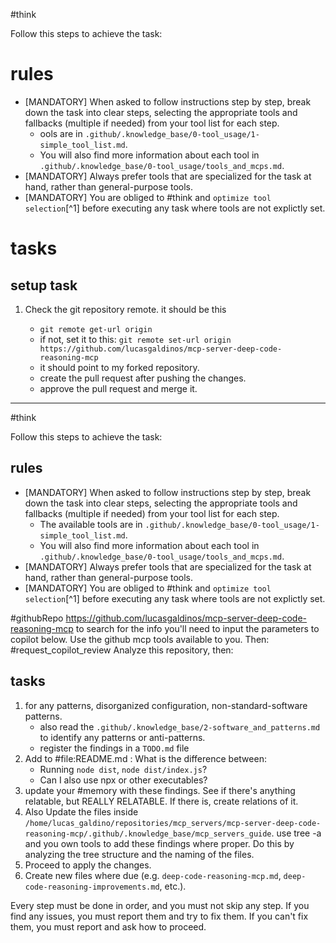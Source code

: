 #think

Follow this steps to achieve the task:

# rules

- [MANDATORY] When asked to follow instructions step by step, break down the task into clear steps, selecting the appropriate tools and fallbacks (multiple if needed) from your tool list for each step.
  - ools are in `.github/.knowledge_base/0-tool_usage/1-simple_tool_list.md`.
  - You will also find more information about each tool in `.github/.knowledge_base/0-tool_usage/tools_and_mcps.md`.
- [MANDATORY] Always prefer tools that are specialized for the task at hand, rather than general-purpose tools.
- [MANDATORY] You are obliged to #think and `optimize tool selection`[^1] before executing any task where tools are not explictly set.

# tasks

## setup task

1. Check the git repository remote. it should be this

    - `git remote get-url origin`
    - if not, set it to this: `git remote set-url origin https://github.com/lucasgaldinos/mcp-server-deep-code-reasoning-mcp`
    - it should point to my forked repository.
    - create the pull request after pushing the changes.
    - approve the pull request and merge it.

---

#think

Follow this steps to achieve the task:

## rules

- [MANDATORY] When asked to follow instructions step by step, break down the task into clear steps, selecting the appropriate tools and fallbacks (multiple if needed) from your tool list for each step.
  - The available tools are in `.github/.knowledge_base/0-tool_usage/1-simple_tool_list.md`.
  - You will also find more information about each tool in `.github/.knowledge_base/0-tool_usage/tools_and_mcps.md`.
- [MANDATORY] Always prefer tools that are specialized for the task at hand, rather than general-purpose tools.
- [MANDATORY] You are obliged to #think and `optimize tool selection`[^1] before executing any task where tools are not explictly set.

#githubRepo <https://github.com/lucasgaldinos/mcp-server-deep-code-reasoning-mcp> to search for the info you'll need to input the parameters to copilot below. Use the github mcp tools available to you. Then:
#request_copilot_review Analyze this repository, then:

## tasks

1. for any patterns, disorganized configuration, non-standard-software patterns.
   - also read the `.github/.knowledge_base/2-software_and_patterns.md` to identify any patterns or anti-patterns.
   - register the findings in a `TODO.md` file
2. Add to #file:README.md : What is the difference between:
    - Running `node dist`, `node dist/index.js`?
    - Can I also use npx or other executables?
3. update your #memory with these findings. See if there's anything relatable, but REALLY RELATABLE. If there is, create relations of it.
4. Also Update the files inside `/home/lucas_galdino/repositories/mcp_servers/mcp-server-deep-code-reasoning-mcp/.github/.knowledge_base/mcp_servers_guide`. use tree -a and you own tools to add these findings where proper. Do this by analyzing the tree structure and the naming of the files.
5. Proceed to apply the changes.
6. Create new files where due (e.g. `deep-code-reasoning-mcp.md`, `deep-code-reasoning-improvements.md`, etc.).

Every step must be done in order, and you must not skip any step.  If you find any issues, you must report them and try to fix them. If you can't fix them, you must report and ask how to proceed.
